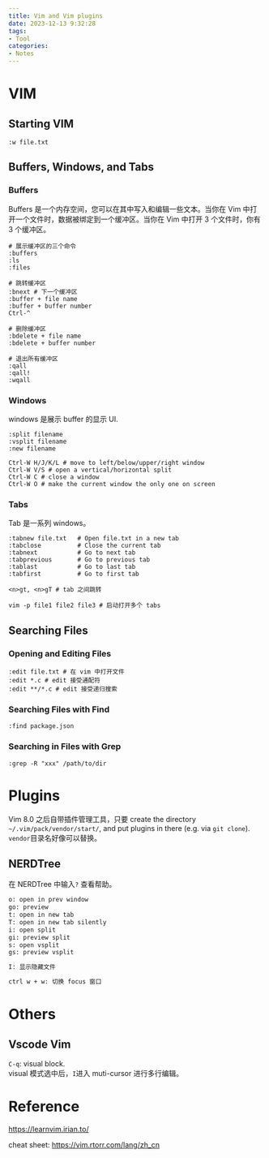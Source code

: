 ```yaml
---
title: Vim and Vim plugins
date: 2023-12-13 9:32:28
tags:
- Tool
categories:
- Notes
---
```


# VIM

## Starting VIM

```shell
:w file.txt
```

## Buffers, Windows, and Tabs

### Buffers

Buffers 是一个内存空间，您可以在其中写入和编辑一些文本。当你在 Vim 中打开一个文件时，数据被绑定到一个缓冲区。当你在 Vim 中打开 3 个文件时，你有 3 个缓冲区。

```shell
# 展示缓冲区的三个命令
:buffers
:ls
:files

# 跳转缓冲区
:bnext # 下一个缓冲区
:buffer + file name
:buffer + buffer number
Ctrl-^

# 删除缓冲区
:bdelete + file name
:bdelete + buffer number

# 退出所有缓冲区
:qall
:qall!
:wqall
```

### Windows

windows 是展示 buffer 的显示 UI.

```shell
:split filename
:vsplit filename
:new filename

Ctrl-W H/J/K/L # move to left/below/upper/right window
Ctrl-W V/S # open a vertical/horizontal split
Ctrl-W C # close a window
Ctrl-W O # make the current window the only one on screen
```

### Tabs

Tab 是一系列 windows。

```shell
:tabnew file.txt   # Open file.txt in a new tab
:tabclose          # Close the current tab
:tabnext           # Go to next tab
:tabprevious       # Go to previous tab
:tablast           # Go to last tab
:tabfirst          # Go to first tab

<n>gt, <n>gT # tab 之间跳转

vim -p file1 file2 file3 # 启动打开多个 tabs
```

## Searching Files

### Opening and Editing Files

```shell
:edit file.txt # 在 vim 中打开文件
:edit *.c # edit 接受通配符
:edit **/*.c # edit 接受递归搜索
```

### Searching Files with Find

```shell
:find package.json
```

### Searching in Files with Grep

```shell
:grep -R "xxx" /path/to/dir
```

# Plugins

Vim 8.0 之后自带插件管理工具，只要 create the directory `~/.vim/pack/vendor/start/`, and put plugins in there (e.g. via `git clone`). `vendor`目录名好像可以替换。

## NERDTree

在 NERDTree 中输入`?` 查看帮助。

```txt
o: open in prev window
go: preview
t: open in new tab
T: open in new tab silently
i: open split
gi: preview split
s: open vsplit
gs: preview vsplit

I: 显示隐藏文件

ctrl w + w: 切换 focus 窗口
```

# Others

## Vscode Vim

`C-q`: visual block.  
visual 模式选中后，`I`进入 muti-cursor 进行多行编辑。

# Reference

https://learnvim.irian.to/

cheat sheet: https://vim.rtorr.com/lang/zh_cn
